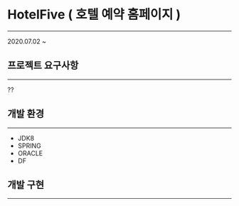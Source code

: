 # HotelFive ( 호텔 예약 홈페이지 ) 
-----------
2020.07.02 ~ 

## 프로젝트 요구사항
-----------
??

## 개발 환경
----------------
+ JDK8
+ SPRING
+ ORACLE
+ DF

## 개발 구현 
-------------
